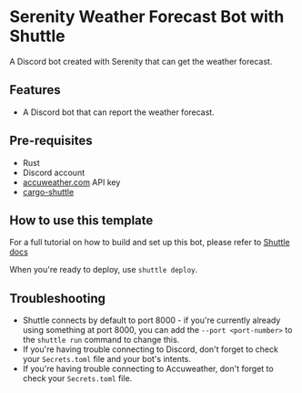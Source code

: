 # Serenity Weather Forecast Bot with Shuttle

A Discord bot created with Serenity that can get the weather forecast.

## Features

- A Discord bot that can report the weather forecast.

## Pre-requisites

- Rust
- Discord account
- [accuweather.com](accuweather.com) API key
- [cargo-shuttle](https://www.shuttle.dev)

## How to use this template

For a full tutorial on how to build and set up this bot, please refer to [Shuttle docs](https://docs.shuttle.dev/templates/tutorials/discord-weather-forecast)

When you're ready to deploy, use `shuttle deploy`.

## Troubleshooting

- Shuttle connects by default to port 8000 - if you're currently already using something at port 8000, you can add
  the `--port <port-number>` to the `shuttle run` command to change this.
- If you're having trouble connecting to Discord, don't forget to check your `Secrets.toml` file and your bot's intents.
- If you're having trouble connecting to Accuweather, don't forget to check your `Secrets.toml` file.
